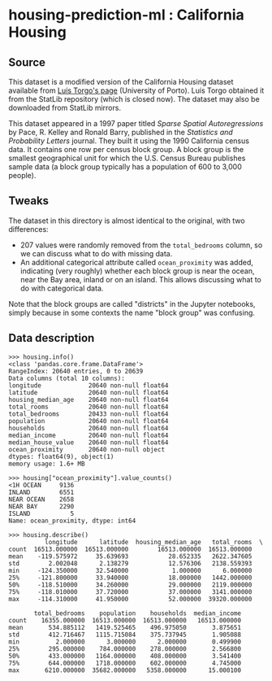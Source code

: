 # housing-prediction-ml : California Housing

## Source
This dataset is a modified version of the California Housing dataset available from [Luís Torgo's page](http://www.dcc.fc.up.pt/~ltorgo/Regression/cal_housing.html) (University of Porto). Luís Torgo obtained it from the StatLib repository (which is closed now). The dataset may also be downloaded from StatLib mirrors.

This dataset appeared in a 1997 paper titled *Sparse Spatial Autoregressions* by Pace, R. Kelley and Ronald Barry, published in the *Statistics and Probability Letters* journal. They built it using the 1990 California census data. It contains one row per census block group. A block group is the smallest geographical unit for which the U.S. Census Bureau publishes sample data (a block group typically has a population of 600 to 3,000 people).

## Tweaks
The dataset in this directory is almost identical to the original, with two differences:

* 207 values were randomly removed from the `total_bedrooms` column, so we can discuss what to do with missing data.
* An additional categorical attribute called `ocean_proximity` was added, indicating (very roughly) whether each block group is near the ocean, near the Bay area, inland or on an island. This allows discussing what to do with categorical data.

Note that the block groups are called "districts" in the Jupyter notebooks, simply because in some contexts the name "block group" was confusing.

## Data description

    >>> housing.info()
    <class 'pandas.core.frame.DataFrame'>
    RangeIndex: 20640 entries, 0 to 20639
    Data columns (total 10 columns):
    longitude             20640 non-null float64
    latitude              20640 non-null float64
    housing_median_age    20640 non-null float64
    total_rooms           20640 non-null float64
    total_bedrooms        20433 non-null float64
    population            20640 non-null float64
    households            20640 non-null float64
    median_income         20640 non-null float64
    median_house_value    20640 non-null float64
    ocean_proximity       20640 non-null object
    dtypes: float64(9), object(1)
    memory usage: 1.6+ MB
    
    >>> housing["ocean_proximity"].value_counts()
    <1H OCEAN     9136
    INLAND        6551
    NEAR OCEAN    2658
    NEAR BAY      2290
    ISLAND           5
    Name: ocean_proximity, dtype: int64
    
    >>> housing.describe()
              longitude      latitude  housing_median_age   total_rooms  \
    count  16513.000000  16513.000000        16513.000000  16513.000000   
    mean    -119.575972     35.639693           28.652335   2622.347605   
    std        2.002048      2.138279           12.576306   2138.559393   
    min     -124.350000     32.540000            1.000000      6.000000   
    25%     -121.800000     33.940000           18.000000   1442.000000   
    50%     -118.510000     34.260000           29.000000   2119.000000   
    75%     -118.010000     37.720000           37.000000   3141.000000   
    max     -114.310000     41.950000           52.000000  39320.000000   

           total_bedrooms    population    households  median_income  
    count    16355.000000  16513.000000  16513.000000   16513.000000  
    mean       534.885112   1419.525465    496.975050       3.875651  
    std        412.716467   1115.715084    375.737945       1.905088  
    min          2.000000      3.000000      2.000000       0.499900  
    25%        295.000000    784.000000    278.000000       2.566800  
    50%        433.000000   1164.000000    408.000000       3.541400  
    75%        644.000000   1718.000000    602.000000       4.745000  
    max       6210.000000  35682.000000   5358.000000      15.000100
 
